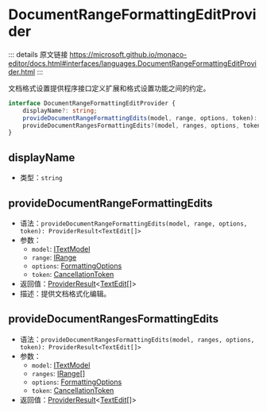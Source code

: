 # DocumentRangeFormattingEditProvider
        
::: details 原文链接
https://microsoft.github.io/monaco-editor/docs.html#interfaces/languages.DocumentRangeFormattingEditProvider.html
:::

文档格式设置提供程序接口定义扩展和格式设置功能之间的约定。


```ts
interface DocumentRangeFormattingEditProvider {
    displayName?: string;
    provideDocumentRangeFormattingEdits(model, range, options, token): ProviderResult<TextEdit[]>;
    provideDocumentRangesFormattingEdits?(model, ranges, options, token): ProviderResult<TextEdit[]>;
}
```

## displayName
- 类型：`string`

## provideDocumentRangeFormattingEdits
- 语法：`provideDocumentRangeFormattingEdits(model, range, options, token): ProviderResult<TextEdit[]>`
- 参数：
  - `model`: [ITextModel](/api/editor/ITextModel.md)
  - `range`: [IRange](/api/IRange.md)
  - `options`: [FormattingOptions](/api/languages/FormattingOptions.md)
  - `token`: [CancellationToken](/api/CancellationToken.md)
- 返回值：[ProviderResult](/api/languages/ProviderResult.md)<[TextEdit](/api/languages/TextEdit.md)[]>
- 描述：提供文档格式化编辑。


## provideDocumentRangesFormattingEdits
- 语法：`provideDocumentRangesFormattingEdits(model, ranges, options, token): ProviderResult<TextEdit[]>`
- 参数：
  - `model`: [ITextModel](/api/editor/ITextModel.md)
  - `ranges`: [IRange](/api/IRange.md)[]
  - `options`: [FormattingOptions](/api/languages/FormattingOptions.md)
  - `token`: [CancellationToken](/api/CancellationToken.md)
- 返回值：[ProviderResult](/api/languages/ProviderResult.md)<[TextEdit](/api/languages/TextEdit.md)[]>

